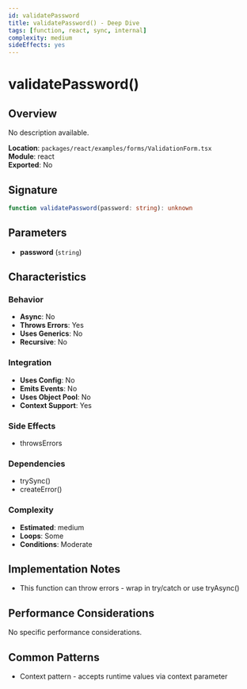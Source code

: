 ```yaml
---
id: validatePassword
title: validatePassword() - Deep Dive
tags: [function, react, sync, internal]
complexity: medium
sideEffects: yes
---
```


# validatePassword()

## Overview
No description available.

**Location**: `packages/react/examples/forms/ValidationForm.tsx`  
**Module**: react  
**Exported**: No  

## Signature
```typescript
function validatePassword(password: string): unknown
```

## Parameters
- **password** (`string`)

## Characteristics

### Behavior
- **Async**: No
- **Throws Errors**: Yes
- **Uses Generics**: No
- **Recursive**: No

### Integration
- **Uses Config**: No
- **Emits Events**: No
- **Uses Object Pool**: No
- **Context Support**: Yes

### Side Effects
- throwsErrors

### Dependencies
- trySync()
- createError()

### Complexity
- **Estimated**: medium
- **Loops**: Some
- **Conditions**: Moderate



## Implementation Notes
- This function can throw errors - wrap in try/catch or use tryAsync()

## Performance Considerations
No specific performance considerations.

## Common Patterns
- Context pattern - accepts runtime values via context parameter
